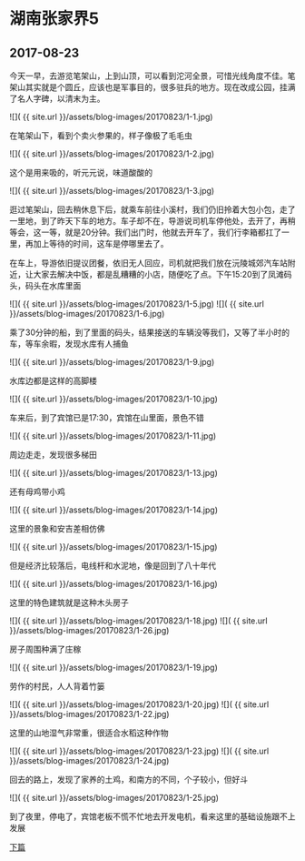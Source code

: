 湖南张家界5
====================

2017-08-23
------------------------

今天一早，去游览笔架山，上到山顶，可以看到沱河全景，可惜光线角度不佳。笔架山其实就是个圆丘，应该也是军事目的，很多驻兵的地方。现在改成公园，挂满了名人字碑，以清末为主。

![]( {{ site.url }}/assets/blog-images/20170823/1-1.jpg)

在笔架山下，看到个卖火参果的，样子像极了毛毛虫

![]( {{ site.url }}/assets/blog-images/20170823/1-2.jpg)

这个是用来吸的，听元元说，味道酸酸的

![]( {{ site.url }}/assets/blog-images/20170823/1-3.jpg)

逛过笔架山，回去稍休息下后，就乘车前往小溪村，我们仍旧拎着大包小包，走了一里地，到了昨天下车的地方。车子却不在，导游说司机车停他处，去开了，再稍等会，这一等，就是20分钟。我们出门时，他就去开车了，我们行李箱都扛了一里，再加上等待的时间，这车是停哪里去了。

在车上，导游依旧提议团餐，依旧无人回应，司机就把我们放在沅陵城郊汽车站附近，让大家去解决中饭，都是乱糟糟的小店，随便吃了点。下午15:20到了凤滩码头，码头在水库里面

![]( {{ site.url }}/assets/blog-images/20170823/1-5.jpg)
![]( {{ site.url }}/assets/blog-images/20170823/1-6.jpg)

乘了30分钟的船，到了里面的码头，结果接送的车辆没等我们，又等了半小时的车，等车余暇，发现水库有人捕鱼

![]( {{ site.url }}/assets/blog-images/20170823/1-9.jpg)

水库边都是这样的高脚楼

![]( {{ site.url }}/assets/blog-images/20170823/1-10.jpg)

车来后，到了宾馆已是17:30，宾馆在山里面，景色不错

![]( {{ site.url }}/assets/blog-images/20170823/1-11.jpg)

周边走走，发现很多梯田

![]( {{ site.url }}/assets/blog-images/20170823/1-13.jpg)

还有母鸡带小鸡

![]( {{ site.url }}/assets/blog-images/20170823/1-14.jpg)

这里的景象和安吉差相仿佛

![]( {{ site.url }}/assets/blog-images/20170823/1-15.jpg)

但是经济比较落后，电线杆和水泥地，像是回到了八十年代

![]( {{ site.url }}/assets/blog-images/20170823/1-16.jpg)

这里的特色建筑就是这种木头房子

![]( {{ site.url }}/assets/blog-images/20170823/1-18.jpg)
![]( {{ site.url }}/assets/blog-images/20170823/1-26.jpg)

房子周围种满了庄稼

![]( {{ site.url }}/assets/blog-images/20170823/1-19.jpg)

劳作的村民，人人背着竹篓

![]( {{ site.url }}/assets/blog-images/20170823/1-20.jpg)
![]( {{ site.url }}/assets/blog-images/20170823/1-22.jpg)

这里的山地湿气非常重，很适合水稻这种作物

![]( {{ site.url }}/assets/blog-images/20170823/1-23.jpg)
![]( {{ site.url }}/assets/blog-images/20170823/1-24.jpg)

回去的路上，发现了家养的土鸡，和南方的不同，个子较小，但好斗

![]( {{ site.url }}/assets/blog-images/20170823/1-25.jpg)

到了夜里，停电了，宾馆老板不慌不忙地去开发电机，看来这里的基础设施跟不上发展

[下篇](/2017/08/24/张家界6.html)